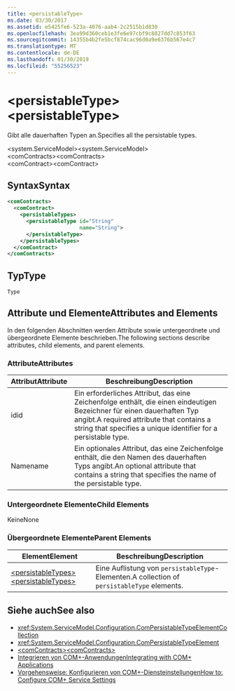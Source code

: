 ```yaml
---
title: <persistableType>
ms.date: 03/30/2017
ms.assetid: e5425fe6-523a-4076-aab4-2c2515b1d830
ms.openlocfilehash: 3ea99d360ceb1e3fe6e97cbf9c8827dd7c853f63
ms.sourcegitcommit: 14355b4b2fe5bcf874cac96d0a9e6376b567e4c7
ms.translationtype: MT
ms.contentlocale: de-DE
ms.lasthandoff: 01/30/2019
ms.locfileid: "55256523"
---
```

# <a name="persistabletype"></a><span data-ttu-id="27d45-101">\<persistableType></span><span class="sxs-lookup"><span data-stu-id="27d45-101">\<persistableType></span></span>
<span data-ttu-id="27d45-102">Gibt alle dauerhaften Typen an.</span><span class="sxs-lookup"><span data-stu-id="27d45-102">Specifies all the persistable types.</span></span>  
  
 <span data-ttu-id="27d45-103">\<system.ServiceModel></span><span class="sxs-lookup"><span data-stu-id="27d45-103">\<system.ServiceModel></span></span>  
<span data-ttu-id="27d45-104">\<comContracts></span><span class="sxs-lookup"><span data-stu-id="27d45-104">\<comContracts></span></span>  
<span data-ttu-id="27d45-105">\<comContract></span><span class="sxs-lookup"><span data-stu-id="27d45-105">\<comContract></span></span>  
  
## <a name="syntax"></a><span data-ttu-id="27d45-106">Syntax</span><span class="sxs-lookup"><span data-stu-id="27d45-106">Syntax</span></span>  
  
```xml  
<comContracts>
  <comContract>
    <persistableTypes>
      <persistableType id="String"
                       name="String">
      </persistableType>
    </persistableTypes>
  </comContract>
</comContracts>
```  
  
## <a name="type"></a><span data-ttu-id="27d45-107">Typ</span><span class="sxs-lookup"><span data-stu-id="27d45-107">Type</span></span>  
 `Type`  
  
## <a name="attributes-and-elements"></a><span data-ttu-id="27d45-108">Attribute und Elemente</span><span class="sxs-lookup"><span data-stu-id="27d45-108">Attributes and Elements</span></span>  
 <span data-ttu-id="27d45-109">In den folgenden Abschnitten werden Attribute sowie untergeordnete und übergeordnete Elemente beschrieben.</span><span class="sxs-lookup"><span data-stu-id="27d45-109">The following sections describe attributes, child elements, and parent elements.</span></span>  
  
### <a name="attributes"></a><span data-ttu-id="27d45-110">Attribute</span><span class="sxs-lookup"><span data-stu-id="27d45-110">Attributes</span></span>  
  
|<span data-ttu-id="27d45-111">Attribut</span><span class="sxs-lookup"><span data-stu-id="27d45-111">Attribute</span></span>|<span data-ttu-id="27d45-112">Beschreibung</span><span class="sxs-lookup"><span data-stu-id="27d45-112">Description</span></span>|  
|---------------|-----------------|  
|<span data-ttu-id="27d45-113">id</span><span class="sxs-lookup"><span data-stu-id="27d45-113">id</span></span>|<span data-ttu-id="27d45-114">Ein erforderliches Attribut, das eine Zeichenfolge enthält, die einen eindeutigen Bezeichner für einen dauerhaften Typ angibt.</span><span class="sxs-lookup"><span data-stu-id="27d45-114">A required attribute that contains a string that specifies a unique identifier for a persistable type.</span></span>|  
|<span data-ttu-id="27d45-115">Name</span><span class="sxs-lookup"><span data-stu-id="27d45-115">name</span></span>|<span data-ttu-id="27d45-116">Ein optionales Attribut, das eine Zeichenfolge enthält, die den Namen des dauerhaften Typs angibt.</span><span class="sxs-lookup"><span data-stu-id="27d45-116">An optional attribute that contains a string that specifies the name of the persistable type.</span></span>|  
  
### <a name="child-elements"></a><span data-ttu-id="27d45-117">Untergeordnete Elemente</span><span class="sxs-lookup"><span data-stu-id="27d45-117">Child Elements</span></span>  
 <span data-ttu-id="27d45-118">Keine</span><span class="sxs-lookup"><span data-stu-id="27d45-118">None</span></span>  
  
### <a name="parent-elements"></a><span data-ttu-id="27d45-119">Übergeordnete Elemente</span><span class="sxs-lookup"><span data-stu-id="27d45-119">Parent Elements</span></span>  
  
|<span data-ttu-id="27d45-120">Element</span><span class="sxs-lookup"><span data-stu-id="27d45-120">Element</span></span>|<span data-ttu-id="27d45-121">Beschreibung</span><span class="sxs-lookup"><span data-stu-id="27d45-121">Description</span></span>|  
|-------------|-----------------|  
|[<span data-ttu-id="27d45-122">\<persistableTypes></span><span class="sxs-lookup"><span data-stu-id="27d45-122">\<persistableTypes></span></span>](../../../../../docs/framework/configure-apps/file-schema/wcf/persistabletypes.md)|<span data-ttu-id="27d45-123">Eine Auflistung von `persistableType`-Elementen.</span><span class="sxs-lookup"><span data-stu-id="27d45-123">A collection of `persistableType` elements.</span></span>|  
  
## <a name="see-also"></a><span data-ttu-id="27d45-124">Siehe auch</span><span class="sxs-lookup"><span data-stu-id="27d45-124">See also</span></span>
- <xref:System.ServiceModel.Configuration.ComPersistableTypeElementCollection>
- <xref:System.ServiceModel.Configuration.ComPersistableTypeElement>
- [<span data-ttu-id="27d45-125">\<comContracts></span><span class="sxs-lookup"><span data-stu-id="27d45-125">\<comContracts></span></span>](../../../../../docs/framework/configure-apps/file-schema/wcf/comcontracts.md)
- [<span data-ttu-id="27d45-126">Integrieren von COM+-Anwendungen</span><span class="sxs-lookup"><span data-stu-id="27d45-126">Integrating with COM+ Applications</span></span>](../../../../../docs/framework/wcf/feature-details/integrating-with-com-plus-applications.md)
- [<span data-ttu-id="27d45-127">Vorgehensweise: Konfigurieren von COM+-Diensteinstellungen</span><span class="sxs-lookup"><span data-stu-id="27d45-127">How to: Configure COM+ Service Settings</span></span>](../../../../../docs/framework/wcf/feature-details/how-to-configure-com-service-settings.md)
